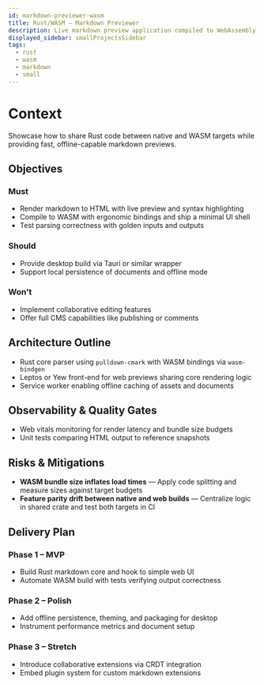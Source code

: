 ```yaml
---
id: markdown-previewer-wasm
title: Rust/WASM – Markdown Previewer
description: Live markdown preview application compiled to WebAssembly.
displayed_sidebar: smallProjectsSidebar
tags:
  - rust
  - wasm
  - markdown
  - small
---
```


# Context

Showcase how to share Rust code between native and WASM targets while providing fast, offline-capable markdown previews.

## Objectives

### Must
- Render markdown to HTML with live preview and syntax highlighting
- Compile to WASM with ergonomic bindings and ship a minimal UI shell
- Test parsing correctness with golden inputs and outputs

### Should
- Provide desktop build via Tauri or similar wrapper
- Support local persistence of documents and offline mode

### Won't
- Implement collaborative editing features
- Offer full CMS capabilities like publishing or comments

## Architecture Outline

- Rust core parser using `pulldown-cmark` with WASM bindings via `wasm-bindgen`
- Leptos or Yew front-end for web previews sharing core rendering logic
- Service worker enabling offline caching of assets and documents

## Observability & Quality Gates

- Web vitals monitoring for render latency and bundle size budgets
- Unit tests comparing HTML output to reference snapshots

## Risks & Mitigations

- **WASM bundle size inflates load times** — Apply code splitting and measure sizes against target budgets
- **Feature parity drift between native and web builds** — Centralize logic in shared crate and test both targets in CI

## Delivery Plan

### Phase 1 – MVP
- Build Rust markdown core and hook to simple web UI
- Automate WASM build with tests verifying output correctness

### Phase 2 – Polish
- Add offline persistence, theming, and packaging for desktop
- Instrument performance metrics and document setup

### Phase 3 – Stretch
- Introduce collaborative extensions via CRDT integration
- Embed plugin system for custom markdown extensions
